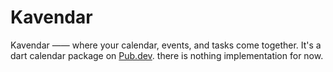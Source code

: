 # Kavendar
Kavendar —— where your calendar, events, and tasks come together.
It's a dart calendar package on [Pub.dev](https://pub.dev/packages/kavendar).
there is nothing implementation for now.